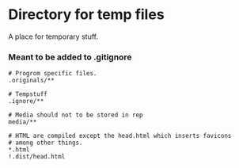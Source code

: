 # Directory for temp files
A place for temporary stuff.

### Meant to be added to .gitignore 

    # Progrom specific files.
    .originals/**

    # Tempstuff
    .ignore/**

    # Media should not to be stored in rep
    media/**

    # HTML are compiled except the head.html which inserts favicons
    # among other things.
    *.html
    !.dist/head.html